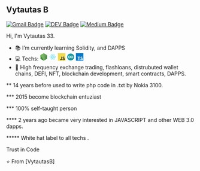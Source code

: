 ## Vytautas B
[![Gmail Badge](https://img.shields.io/badge/-Gmail-c14438?style=flat-square&logo=Gmail&logoColor=white&link=mailto:contato.vitusbernat@gmail.com)](mailto:contato.vitusbernat@gmail.com)
[![DEV Badge](https://img.shields.io/badge/-DEV.to-000?style=flat-square&logo=dev.to&logoColor=white&link=https://dev.to/vitustockholm)](https://dev.to/vitustockholm)
[![Medium Badge](https://img.shields.io/badge/-Medium-000?style=flat-square&logo=Medium&logoColor=white&&link=https://medium.com/@vitustockholm)](https://medium.com/@vitustockholm)

Hi, I'm Vytautas 33. 

- :books: I’m currently learning Solidity, and DAPPS
- :computer: Techs: <img height="20" src="https://raw.githubusercontent.com/github/explore/80688e429a7d4ef2fca1e82350fe8e3517d3494d/topics/nodejs/nodejs.png">  <img height="20" src="https://raw.githubusercontent.com/github/explore/80688e429a7d4ef2fca1e82350fe8e3517d3494d/topics/react/react.png">  <img height="20" src="https://raw.githubusercontent.com/github/explore/80688e429a7d4ef2fca1e82350fe8e3517d3494d/topics/javascript/javascript.png">  <img height="20" src="https://raw.githubusercontent.com/github/explore/80688e429a7d4ef2fca1e82350fe8e3517d3494d/topics/arduino/arduino.png"> <img height="20" src="https://raw.githubusercontent.com/github/explore/80688e429a7d4ef2fca1e82350fe8e3517d3494d/topics/typescript/typescript.png"> 
- :pushpin: High frequency exchange trading, flashloans, distrubuted wallet chains, DEFI, NFT, blockchain development, smart contracts, DAPPS.

**     14 years before used to write php code in .txt by Nokia 3100. 

***    2015 become blockchain entuziast

***    100% self-taught person

****   2 years ago became very interested in JAVASCRIPT and other WEB 3.0 dapps.

***** White hat label to all techs . 

Trust in Code

⭐️ From [VytautasB]
